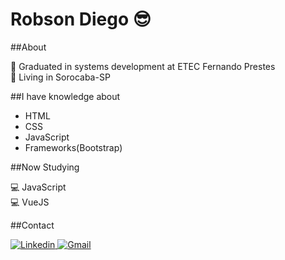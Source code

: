# Robson Diego :sunglasses:

##About

:rocket: Graduated in systems development at ETEC Fernando Prestes <br>
:house_with_garden: Living in Sorocaba-SP <br>

##I have knowledge about

* HTML
* CSS
* JavaScript
* Frameworks(Bootstrap)

##Now Studying

:computer: JavaScript <br>
:computer: VueJS <br>

##Contact

 <a href="https://www.linkedin.com/in/robsondiegoandrade/">
        <img 
            alt="Linkedin" 
            src="	https://img.shields.io/badge/LinkedIn-0077B5?style=for-the-badge&logo=linkedin&logoColor=white">
   </a>
  <a href="mailto:robindiegoa@gmail.com">
        <img 
            alt="Gmail" 
            src="https://img.shields.io/badge/Gmail-D14836?style=for-the-badge&logo=gmail&logoColor=white">
   </a>



